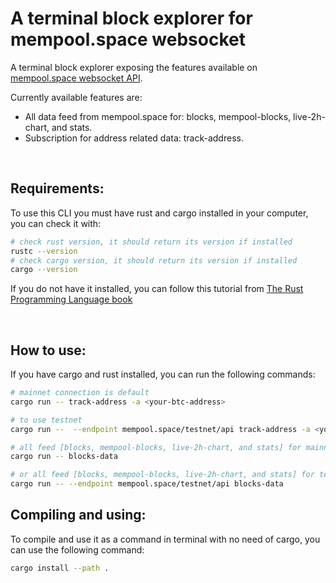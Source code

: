 # A terminal block explorer for mempool.space websocket

A terminal block explorer exposing the features available on [mempool.space websocket API](https://mempool.space/docs/api/websocket).

Currently available features are:
- All data feed from mempool.space for: blocks, mempool-blocks, live-2h-chart, and stats.
- Subscription for address related data: track-address.

<br>

## Requirements:

To use this CLI you must have rust and cargo installed in your computer, you can check it with:

``` sh
# check rust version, it should return its version if installed
rustc --version
# check cargo version, it should return its version if installed
cargo --version
```

If you do not have it installed, you can follow this tutorial from [The Rust Programming Language book](https://doc.rust-lang.org/book/ch01-01-installation.html)


<br>

## How to use:

If you have cargo and rust installed, you can run the following commands:

``` sh
# mainnet connection is default
cargo run -- track-address -a <your-btc-address>

# to use testnet
cargo run --  --endpoint mempool.space/testnet/api track-address -a <your-btc-address>
```

``` sh
# all feed [blocks, mempool-blocks, live-2h-chart, and stats] for mainnet:
cargo run -- blocks-data

# or all feed [blocks, mempool-blocks, live-2h-chart, and stats] for testnet:
cargo run -- --endpoint mempool.space/testnet/api blocks-data
```

## Compiling and using:
To compile and use it as a command in terminal with no need of cargo, you can use the following command:

``` sh
cargo install --path .
```
